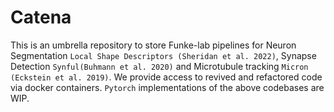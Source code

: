 # Catena

This is an umbrella repository to store Funke-lab pipelines for Neuron Segmentation `Local Shape Descriptors (Sheridan et al. 2022)`, Synapse Detection `Synful(Buhmann et al. 2020)` and Microtubule tracking `Micron (Eckstein et al. 2019)`. We provide access to revived and refactored code via docker containers.
`Pytorch` implementations of the above codebases are WIP.


